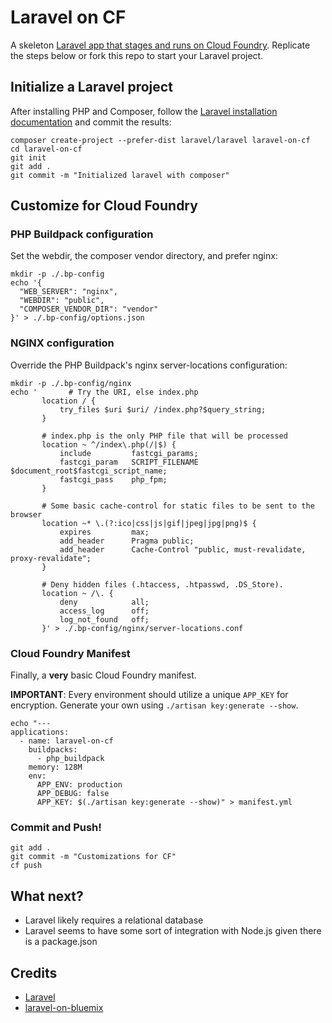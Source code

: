 # Laravel on CF

A skeleton [Laravel app that stages and runs on Cloud Foundry](http://laravel-on-cf.cfapps.io). Replicate the steps below or fork this repo to start your Laravel project.

## Initialize a Laravel project

After installing PHP and Composer, follow the [Laravel installation documentation](https://laravel.com/docs/5.7) and commit the results:

```
composer create-project --prefer-dist laravel/laravel laravel-on-cf
cd laravel-on-cf
git init
git add .
git commit -m "Initialized laravel with composer"
```

## Customize for Cloud Foundry

### PHP Buildpack configuration

Set the webdir, the composer vendor directory, and prefer nginx:

```
mkdir -p ./.bp-config
echo '{
  "WEB_SERVER": "nginx",
  "WEBDIR": "public",
  "COMPOSER_VENDOR_DIR": "vendor"
}' > ./.bp-config/options.json
```

### NGINX configuration
Override the PHP Buildpack's nginx server-locations configuration:

```
mkdir -p ./.bp-config/nginx
echo '       # Try the URI, else index.php
       location / {
           try_files $uri $uri/ /index.php?$query_string;
       }

       # index.php is the only PHP file that will be processed
       location ~ ^/index\.php(/|$) {
           include         fastcgi_params;
           fastcgi_param   SCRIPT_FILENAME $document_root$fastcgi_script_name;
           fastcgi_pass    php_fpm;
       }

       # Some basic cache-control for static files to be sent to the browser
       location ~* \.(?:ico|css|js|gif|jpeg|jpg|png)$ {
           expires         max;
           add_header      Pragma public;
           add_header      Cache-Control "public, must-revalidate, proxy-revalidate";
       }

       # Deny hidden files (.htaccess, .htpasswd, .DS_Store).
       location ~ /\. {
           deny            all;
           access_log      off;
           log_not_found   off;
       }' > ./.bp-config/nginx/server-locations.conf
```

### Cloud Foundry Manifest

Finally, a __very__ basic Cloud Foundry manifest.

**IMPORTANT**: Every environment should utilize a unique `APP_KEY` for encryption. Generate your own using `./artisan key:generate --show`.

```
echo "---
applications:
  - name: laravel-on-cf
    buildpacks:
      - php_buildpack
    memory: 128M
    env:
      APP_ENV: production
      APP_DEBUG: false
      APP_KEY: $(./artisan key:generate --show)" > manifest.yml
```

### Commit and Push!

```
git add .
git commit -m "Customizations for CF"
cf push
```

## What next?
* Laravel likely requires a relational database
* Laravel seems to have some sort of integration with Node.js given there is a package.json

## Credits
* [Laravel](./LARAVEL.md)
* [laravel-on-bluemix](https://github.com/tarikgan/laravel-on-bluemix)

